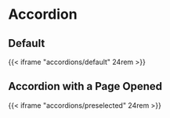 # Accordion


## Default

{{< iframe "accordions/default" 24rem >}}

## Accordion with a Page Opened

{{< iframe "accordions/preselected" 24rem >}}